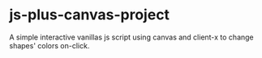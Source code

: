 # js-plus-canvas-project
A simple interactive vanillas js script using canvas and client-x to change shapes' colors on-click.
